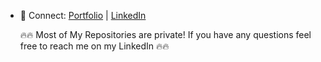 - 🔗 Connect: [Portfolio](https://portfolio-site-mathew-terhunes-projects.vercel.app/) | [LinkedIn](https://www.linkedin.com/in/mathew-terhune-b07749235/)

  🔥🔥 Most of My Repositories are private! If you have any questions feel free to reach me on my LinkedIn 🔥🔥

<!---
mathewterhune/mathewterhune is a ✨ special ✨ repository because its `README.md` (this file) appears on your GitHub profile.
You can click the Preview link to take a look at your changes.
--->
